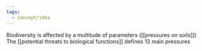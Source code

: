 ```yaml
---
tags:
  - concept/idea
---
```

Biodiversity is affected by a multitude of parameters ([[pressures on soils]])
The [[potential threats to biological functions]] defines 13 main pressures